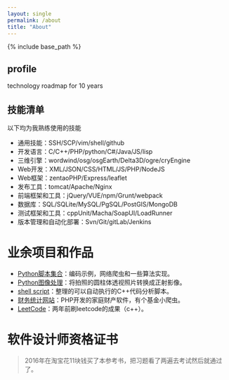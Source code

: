 ```yaml
---
layout: single
permalink: /about
title: "About"
---
```


{% include base_path %}

## profile
technology roadmap for 10 years

## 技能清单
以下均为我熟练使用的技能
- 通用技能：SSH/SCP/vim/shell/github 
- 开发语言：C/C++/PHP/python/C#/Java/JS/lisp
- 三维引擎：wordwind/osg/osgEarth/Delta3D/ogre/cryEngine
- Web开发：XML/JSON/CSS/HTML/JS/PHP/NodeJS
- Web框架：zentaoPHP/Express/leaflet
- 发布工具：tomcat/Apache/Nginx
- 前端框架和工具：jQuery/VUE/npm/Grunt/webpack
- 数据库：SQL/SQLite/MySQL/PgSQL/PostGIS/MongoDB
- 测试框架和工具：cppUnit/Macha/SoapUI/LoadRunner
- 版本管理和自动化部署：Svn/Git/gitLab/Jenkins

# 业余项目和作品
- [Python脚本集合](http://bblu.tk/2016-02-18-how-to-python.html)：编码示例，网络爬虫和一些算法实现。
- [Python图像处理](http://bblu.tk/2016-12-13-ortho-project-py.html)：将拍照的圆柱体透视照片转换成正射影像。
- [shell script](http://bblu.tk/2013-01-26-shell-pma-code.html)：整理的可以自动执行的C++代码分析脚本。
- [财务统计网站](http://bblu.tk/2015-08-16-php-spider-jijin.html)：PHP开发的家庭财产软件，有个基金小爬虫。
- [LeetCode](http://bblu.tk/2016-05-06-leetcode-in-cpp.html)：两年前刷leetcode的成果（c++）。

# 软件设计师资格证书
>2016年在淘宝花11块钱买了本参考书，把习题看了两遍去考试然后就通过了。
